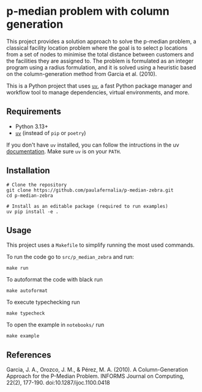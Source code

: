 # p-median problem with column generation

This project provides a solution approach to solve the p-median problem, a classical facility location problem where the goal is to select p locations from a set of nodes to minimise the total distance between customers and the facilities they are assigned to. The problem is formulated as an integer program using a radius formulation, and it is solved using a heuristic based on the column-generation method from Garcia et al. (2010). 

This is a Python project that uses [`uv`](https://github.com/astral-sh/uv), a fast Python package manager and workflow tool to manage dependencies, virtual environments, and more.

## Requirements

- Python 3.13+
- [`uv`](https://github.com/astral-sh/uv) (instead of `pip` or `poetry`)

If you don't have `uv` installed, you can follow the intructions in the uv [documentation](https://docs.astral.sh/uv/getting-started/installation/). Make sure `uv` is on your `PATH`. 

## Installation

```
# Clone the repository
git clone https://github.com/paulafernalia/p-median-zebra.git
cd p-median-zebra

# Install as an editable package (required to run examples)
uv pip install -e .
```

## Usage

This project uses a `Makefile` to simplify running the most used commands.

To run the code go to `src/p_median_zebra` and run:
```
make run
```

To autoformat the code with black run
```
make autoformat
```

To execute typechecking run
```
make typecheck
```

To open the example in `notebooks/` run
```
make example
```

## References
Garcia, J. A., Orozco, J. M., & Pérez, M. A. (2010). A Column-Generation Approach for the P-Median Problem. INFORMS Journal on Computing, 22(2), 177-190. doi:10.1287/ijoc.1100.0418